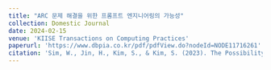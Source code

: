 ```yaml
---
title: "ARC 문제 해결을 위한 프롬프트 엔지니어링의 가능성"
collection: Domestic Journal
date: 2024-02-15
venue: 'KIISE Transactions on Computing Practices'
paperurl: 'https://www.dbpia.co.kr/pdf/pdfView.do?nodeId=NODE11716261'
citation: 'Sim, W., Jin, H., Kim, S., & Kim, S. (2023). The Possibility of Prompt Engineering for ARC Problem Solving. KIISE Transactions on Computing Practices.'
---
```

